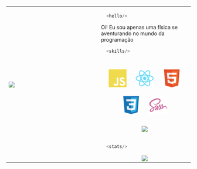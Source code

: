 
<table><tr><td width="50%">

  <img src="https://user-images.githubusercontent.com/51927518/130660128-f915c55b-02b6-48aa-b3b4-33b43b5c76df.png" align="center" height="" width="100%" />

</td><td valign="top" width="50%">


  ```js
    <hello/>
  ```
  Oi! Eu sou apenas uma física se aventurando no mundo da programação



  ```js
    <skills/>
  ```
  <br/>
  <div align="center">  
   <img style="margin: 10px" alt="didzao-Js" height="50" src="https://raw.githubusercontent.com/devicons/devicon/master/icons/javascript/javascript-plain.svg">
   <img style="margin: 10px"  alt="didzao-React" height="50"  src="https://raw.githubusercontent.com/devicons/devicon/master/icons/react/react-original.svg">
   <img style="margin: 10px" alt="didzao-HTML" height="50"  src="https://raw.githubusercontent.com/devicons/devicon/master/icons/html5/html5-original.svg">
   <img style="margin: 10px" alt="didzao-CSS" height="50"  src="https://raw.githubusercontent.com/devicons/devicon/master/icons/css3/css3-original.svg">
<!--    <img style="margin: 10px" alt="didzao-Svelte" height="50"  src="https://raw.githubusercontent.com/devicons/devicon/master/icons/svelte/svelte-original.svg"> -->
   <img style="margin: 10px" alt="didzao-Sass" height="50" src="https://raw.githubusercontent.com/devicons/devicon/master/icons/sass/sass-original.svg">
  </div>  
  
  <br/>
  
  <div align="center">
    <img src="https://github-readme-stats.vercel.app/api/top-langs/?username=didzao&theme=radical&layout=compact&langs_count=16" align="center" style="width: 100%" />
  </div>
  
  <br/>


  ```js
    <stats/>
  ```
  <div align="center">
    <img src="https://github-readme-stats.vercel.app/api?username=didzao&theme=radical&show_icons=true&include_all_commits=true&count_private=true" align="center" style="width: 100%" />
  </div>



</td></tr></table>






